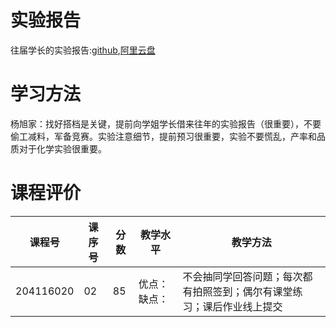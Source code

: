 # 实验报告

往届学长的实验报告:[github](https://github.com/SCUBioGuide/SCU-Biology-Guide/tree/main/大一下/大学化学实验（V）/实验报告/往届学长的实验报告.zip),[阿里云盘](https://www.aliyundrive.com/s/cAkGHvxXCEW)

# 学习方法

杨旭家：找好搭档是关键，提前向学姐学长借来往年的实验报告（很重要），不要偷工减料，军备竞赛。实验注意细节，提前预习很重要，实验不要慌乱，产率和品质对于化学实验很重要。

# 课程评价

| 课程号 | 课序号 | 分数 | 教学水平 | 教学方法 |
|-------|-------|-----|---------|---------|
| 204116020 | 02 | 85 | 优点：缺点： | 不会抽同学回答问题；每次都有拍照签到；偶尔有课堂练习；课后作业线上提交 |